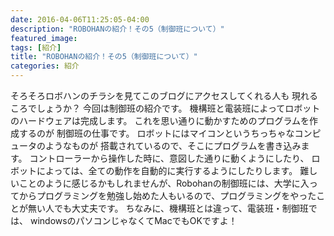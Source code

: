 ```yaml
---
date: 2016-04-06T11:25:05-04:00
description: "ROBOHANの紹介！その5（制御班について）"
featured_image: 
tags: [紹介]
title: "ROBOHANの紹介！その5（制御班について）"
categories: 紹介
---
```


そろそろロボハンのチラシを見てこのブログにアクセスしてくれる人も
現れるころでしょうか？
今回は制御班の紹介です。
機構班と電装班によってロボットのハードウェアは完成します。
これを思い通りに動かすためのプログラムを作成するのが
制御班の仕事です。
ロボットにはマイコンというちっちゃなコンピュータのようなものが
搭載されているので、そこにプログラムを書き込みます。
コントローラーから操作した時に、意図した通りに動くようにしたり、
ロボットによっては、全ての動作を自動的に実行するようにしたりします。
難しいことのように感じるかもしれませんが、Robohanの制御班には、大学に入ってからプログラミングを勉強し始めた人もいるので、プログラミングをやったことが無い人でも大丈夫です。
ちなみに、機構班とは違って、電装班・制御班では、
windowsのパソコンじゃなくてMacでもOKですよ！
